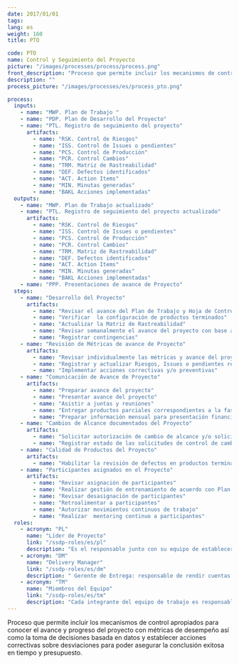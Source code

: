 ```yaml
---
date: 2017/01/01
tags:
lang: es
weight: 160
title: PTO

code: PTO
name: Control y Seguimiento del Proyecto
picture: "/images/processes/process/process.png"
front_description: "Proceso que permite incluir los mecanismos de control apropiados para conocer el avance y progreso del proyecto con métricas de desempeño así como la toma de decisiones basada en datos y establecer acciones correctivas sobre desviaciones para  poder asegurar la conclusión exitosa en tiempo y presupuesto."
description: ""
process_picture: "/images/processes/es/process_pto.png"

process:
  inputs:
    - name: "MWP. Plan de Trabajo "
    - name: "PDP. Plan de Desarrollo del Proyecto"
    - name: "PTL. Registro de seguimiento del proyecto"
      artifacts:
        - name: "RSK. Control de Riesgos"
        - name: "ISS. Control de Issues o pendientes"
        - name: "PCS. Control de Producción"
        - name: "PCR. Control Cambios"
        - name: "TRM. Matriz de Rastreabilidad"
        - name: "DEF. Defectos identificados"
        - name: "ACT. Action Items"
        - name: "MIN. Minutas generadas"
        - name: "BAKL Acciones implementadas"
  outputs:
    - name: "MWP. Plan de Trabajo actualizado"
    - name: "PTL. Registro de seguimiento del proyecto actualizado"
      artifacts:
        - name: "RSK. Control de Riesgos"
        - name: "ISS. Control de Issues o pendientes"
        - name: "PCS. Control de Producción"
        - name: "PCR. Control Cambios"
        - name: "TRM. Matriz de Rastreabilidad"
        - name: "DEF. Defectos identificados"
        - name: "ACT. Action Items"
        - name: "MIN. Minutas generadas"
        - name: "BAKL Acciones implementadas"
    - name: "PPP. Presentaciones de avance de Proyecto"
  steps:
    - name: "Desarrollo del Proyecto"
      artifacts:
        - name: "Revisar el avance del Plan de Trabajo y Hoja de Control de producción"
        - name: "Verificar  la configuración de productos terminados"
        - name: "Actualizar la Matriz de Rastreabilidad"
        - name: "Revisar semanalmente el avance del proyecto con base a sus métricas"
        - name: "Registrar contingencias"
    - name: "Revisión de Métricas de avance de Proyecto"
      artifacts:
        - name: "Revisar individualmente las métricas y avance del proyecto"
        - name: "Registrar y actualizar Riesgos, Issues o pendientes relacionados con el desarrollo de productos"
        - name: "Implementar acciones correctivas y/o preventivas"
    - name: "Comunicación de Avance de Proyecto"
      artifacts:
        - name: "Preparar avance del proyecto"
        - name: "Presentar avance del proyecto"
        - name: "Asistir a juntas y reuniones"
        - name: "Entregar productos parciales correspondientes a la fase"
        - name: "Preparar información mensual para presentación financiera a Softtek"
    - name: "Cambios de Alcance documentados del Proyecto"
      artifacts:
        - name: "Solicitar autorización de cambio de alcance y/o solicitudes de control de cambio"
        - name: "Registrar estado de las solicitudes de control de cambios"
    - name: "Calidad de Productos del Proyecto"
      artifacts:
        - name: "Habilitar la revisión de defectos en productos terminados"
    - name: "Participantes asignados en el Proyecto"
      artifacts:
        - name: "Revisar asignación de participantes"
        - name: "Realizar gestión de entrenamiento de acuerdo con Plan de Capacitación (PDP)"
        - name: "Revisar desasignación de participantes"
        - name: "Retroalimentar a participantes"
        - name: "Autorizar movimientos continuos de trabajo"
        - name: "Realizar  mentoring continuo a participantes"
  roles:
    - acronym: "PL"
      name: "Líder de Proyecto"
      link: "/ssdp-roles/es/pl"
      description: "Es el responsable junto con su equipo de establecer la estrategia y la planeación del proyecto para cumplir los compromisos establecidos con el cliente."
    - acronym: "DM"
      name: "Delivery Manager"
      link: "/ssdp-roles/es/dm"
      description: " Gerente de Entrega: responsable de rendir cuentas hacia la dirección por los proyectos asignados."
    - acronym: "TM"
      name: "Miembros del Equipo"
      link: "/ssdp-roles/es/tm"
      description: "Cada integrante del equipo de trabajo es responsable de actualizar la información del plan con valores reales de duración y esfuerzo aplicado de sus tareas y productos asignados​"
---
```

Proceso que permite incluir los mecanismos de control apropiados para conocer el avance y progreso del proyecto con métricas de desempeño así como la toma de decisiones basada en datos y establecer acciones correctivas sobre desviaciones para  poder asegurar la conclusión exitosa en tiempo y presupuesto.
